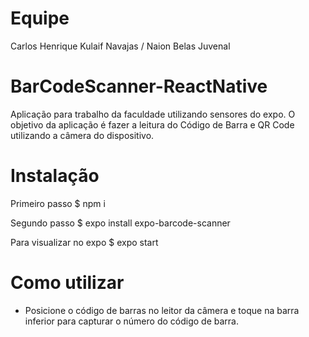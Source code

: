 # Equipe 
Carlos Henrique Kulaif Navajas / 
Naion Belas Juvenal 

# BarCodeScanner-ReactNative
Aplicação para trabalho da faculdade utilizando sensores do expo.
O objetivo da aplicação é fazer a leitura do Código de Barra e QR Code utilizando a câmera do dispositivo.

# Instalação
Primeiro passo
$ npm i

Segundo passo
$ expo install expo-barcode-scanner

Para visualizar no expo
$ expo start

# Como utilizar

- Posicione o código de barras no leitor da câmera e toque na barra inferior para capturar o número do código de barra.
